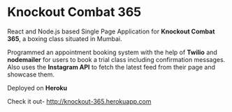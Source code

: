 # Knockout Combat 365
React and Node.js based Single Page Application for **Knockout Combat 365**, a boxing class situated in Mumbai.

Programmed an appointment booking system with the help of **Twilio** and **nodemailer** for users to book a trial class including confirmation messages. Also uses the **Instagram API** to fetch the latest feed from their page and showcase them.

Deployed on **Heroku**

Check it out- http://knockout-365.herokuapp.com


